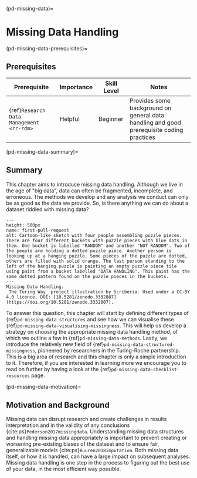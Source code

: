 (pd-missing-data)=
# Missing Data Handling


(pd-missing-data-prerequisites)=
## Prerequisites

<!--

>**Itemise other chapters in _The Turing Way_ or topics that readers should be familiar with to understand your chapter better.**
> Ensure that you link to those chapters using the [Style Guide's](https://the-turing-way.netlify.app/community-handbook/style/style-crossref.html) cross referencing recommendations.
> If the topics are only available on the web, appropriately link to them too.
> Importance should either be `Helpful` or `Necessary`

> For each prerequisite, you should also provide an indication of the skill level readers should have to understand your chapter better
> Skill level can either be _beginner_, _intermediate_, or _advanced_.
>

 None. 

| Prerequisite | Skill Level | Notes |
| -------------|------|----|
| None. | Beginner | Any useful notes the reader should know | -->

| Prerequisite | Importance | Skill Level | Notes |
| -------------|----------|------|----|
| {ref}`Research Data Management <rr-rdm>` | Helpful | Beginner | Provides some background on general data handling and good prerequisite coding practices |



(pd-missing-data-summary)=
## Summary

This chapter aims to introduce missing data handling. Although we live in the age of "big data", data can often be fragmented, incomplete, and erroneous. The methods we develop and any analysis we conduct can only be as good as the data we provide. So, is there anything we can do about a dataset riddled with missing data?


```{figure} ../figures/missing-data-handling.*
---
height: 500px
name: first-pull-request
alt: Cartoon-like sketch with four people assembling puzzle pieces. There are four different buckets with puzzle pieces with blue dots in them. One bucket is labelled "RANDOM" and another "NOT RANDOM". Two of the people are holding a dotted puzzle piece. Another person is looking up at a hanging puzzle. Some pieces of the puzzle are dotted, others are filled with solid orange. The last person standing to the left of the hanging puzzle is painting an empty puzzle piece tile using paint from a bucket labelled "DATA HANDLING". This paint has the same dotted pattern found on the puzzle pieces in the buckets. 
---
Missing Data Handling.
_The Turing Way_ project illustration by Scriberia. Used under a CC-BY 4.0 licence. DOI: [10.5281/zenodo.3332807](https://doi.org/10.5281/zenodo.3332807).
```
<!---
TODO: change the doi above to the right one
-->

To answer this question, this chapter will start by defining different types of {ref}`pd-missing-data-structures` and see how we can visualise these {ref}`pd-missing-data-visualising-missingness`. This will help us develop a strategy on choosing the appropriate missing data handling method, of which we outline a few in {ref}`pd-missing-data-methods`. Lastly, we introduce the relatively new field of {ref}`pd-missing-data-structured-missingness`, pioneered by researchers in the Turing-Roche partnership. This is a big area of research and this chapter is only a simple introduction to it. Therefore, if you are interested in learning more we encourage you to read on further by having a look at the {ref}`pd-missing-data-checklist-resources` page. 


(pd-missing-data-motivation)=
## Motivation and Background

Missing data can disrupt research and create challenges in results interpretation and in the validity of any conclusions {cite:ps}`Pederson2017missingdata`. Understanding missing data structures and handling missing data appropriately is important to prevent creating or worsening pre-existing biases of the dataset and to ensure fair, generalizable models {cite:ps}`Buuren2018imputation`. Both missing data itself, or how it is handled, can have a large impact on subsequent analyses. Missing data handling is one step in the process to figuring out the best use of your data, in the most efficient way possible. 



